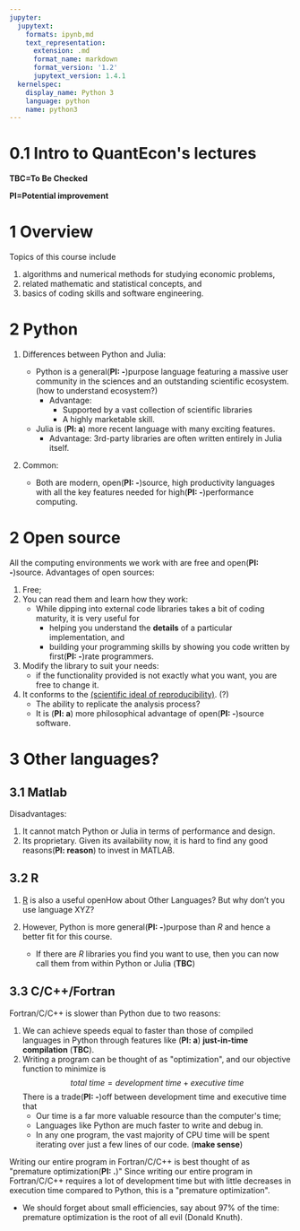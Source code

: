 ```yaml
---
jupyter:
  jupytext:
    formats: ipynb,md
    text_representation:
      extension: .md
      format_name: markdown
      format_version: '1.2'
      jupytext_version: 1.4.1
  kernelspec:
    display_name: Python 3
    language: python
    name: python3
---
```


# 0.1 Intro to QuantEcon's lectures

**TBC=To Be Checked**

**PI=Potential improvement**


# 1 Overview
Topics of this course include
1. algorithms and numerical methods for studying economic problems,
2. related mathematic and statistical concepts, and
3. basics of coding skills and software engineering.


# 2 Python

1. Differences between Python and Julia:
   - Python is a general(**PI: -**)purpose language featuring a massive user community in the sciences and an outstanding scientific ecosystem. (how to understand ecosystem?)
     - Advantage:
        - Supported by a vast collection of scientific libraries
        - A highly marketable skill.
   - Julia is (**PI: a**) more recent language with many exciting features.
       - Advantage: 3rd-party libraries are often written entirely in Julia itself.

2. Common:
   - Both are modern, open(**PI: -**)source, high productivity languages with all the key features needed for high(**PI: -**)performance computing.


# 2 Open source
All the computing environments we work with are free and open(**PI: -**)source.
Advantages of open sources:
1. Free;
2. You can read them and learn how they work:
   - While dipping into external code libraries takes a bit of coding maturity, it is very useful for
     - helping you understand the **details** of a particular implementation, and
     - building your programming skills by showing you code written by first(**PI: -**)rate programmers.
3. Modify the library to suit your needs:
   - if the functionality provided is not exactly what you want, you are free to change it.
4. It conforms to the [(scientific ideal of reproducibility)](https://en.wikipedia.org/wiki/Scientific_method). (?)
   - The ability to replicate the analysis process?
   - It is (**PI: a**) more philosophical advantage of open(**PI: -**)source software.


# 3 Other languages?

## 3.1 Matlab

Disadvantages:
1. It cannot match Python or Julia in terms of performance and design.
2. Its proprietary.
Given its availability now, it is hard to find any good reasons(**PI: reason**) to invest in MATLAB.

## 3.2 R

1. [R](https://cran.r-project.org/) is also a useful openHow about Other Languages?
But why don’t you use language XYZ?

2. However, Python is more general(**PI: -**)purpose than $R$ and hence a better fit for this course. 
   - If there are $R$ libraries you find you want to use, then you can now call them from within Python or Julia (**TBC**)

## 3.3 C/C++/Fortran

Fortran/C/C++ is slower than Python due to two reasons:
1. We can achieve speeds equal to faster than those of compiled languages in Python through features like (**PI: a**) **just-in-time compilation** (**TBC**).
2. Writing a program can be thought of as "optimization", and our objective function to minimize is
$$
total \ time = development \ time + executive \ time
$$
There is a trade(**PI: -**)off between development time and executive time that 
   - Our time is a far more valuable resource than the computer's time;
   - Languages like Python are much faster to write and debug in.
   - In any one program, the vast majority of CPU time will be spent iterating over just a few lines of our code. (**make sense**)

Writing our entire program in Fortran/C/C++ is best thought of as "premature optimization(**PI: .**)"
Since writing our entire program in Fortran/C/C++ requires a lot of development time but with little decreases in execution time compared to Python, this is a "premature optimization".
   - We should forget about small efficiencies, say about 97% of the time: premature optimization is the root of all evil (Donald Knuth).

```python

```
